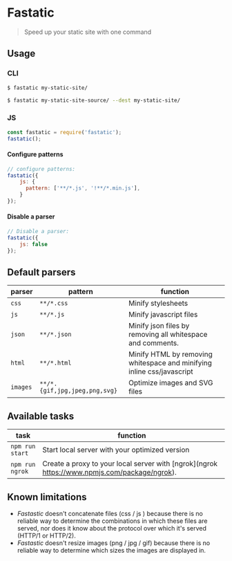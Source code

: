 # Fastatic
> Speed up your static site with one command

## Usage

### CLI

```bash
$ fastatic my-static-site/
```

```bash
$ fastatic my-static-site-source/ --dest my-static-site/
```

### JS

```javascript
const fastatic = require('fastatic');
fastatic();
```

#### Configure patterns

```javascript
// configure patterns:
fastatic({
    js: {
      pattern: ['**/*.js', '!**/*.min.js'],
    }
});
```

#### Disable a parser

```javascript
// Disable a parser:
fastatic({
    js: false
});
```

## Default parsers

parser | pattern | function
--- | --- | ---
`css` | `**/*.css` | Minify stylesheets
`js` | `**/*.js` | Minify javascript files
`json` | `**/*.json` | Minify json files by removing all whitespace and comments. 
`html` | `**/*.html` | Minify HTML by removing whitespace and minifying inline css/javascript
`images` | `**/*.{gif,jpg,jpeg,png,svg}` | Optimize images and SVG files


## Available tasks

task | function
--- | ---
`npm run start` | Start local server with your optimized version
`npm run ngrok` | Create a proxy to your local server with [ngrok](ngrok https://www.npmjs.com/package/ngrok).


## Known limitations

* *Fastastic* doesn't concatenate files (css / js ) because there is no reliable way to determine the combinations in which these files are served, nor does it know about the protocol over which it's served (HTTP/1 or HTTP/2).
* *Fastastic* doesn't resize images (png / jpg / gif) because there is no reliable way to determine which sizes the images are displayed in.
